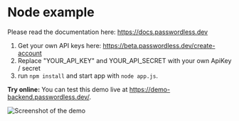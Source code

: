 # Node example

Please read the documentation here: https://docs.passwordless.dev

1. Get your own API keys here: https://beta.passwordless.dev/create-account
2. Replace "YOUR_API_KEY" and YOUR_API_SECRET with your own ApiKey / secret
3. run `npm install` and start app with `node app.js`.

**Try online:** You can test this demo live at https://demo-backend.passwordless.dev/.

![Screenshot of the demo](https://user-images.githubusercontent.com/357283/118822069-1f169900-b8b8-11eb-8556-4b552f33d2d5.png)
